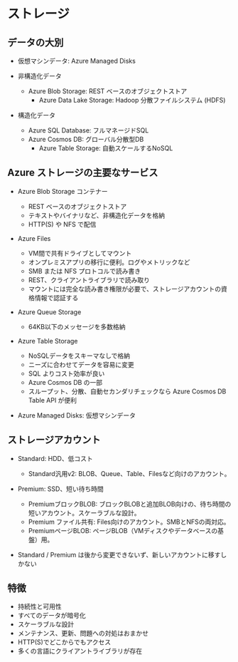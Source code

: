 # ストレージ

## データの大別

- 仮想マシンデータ: Azure Managed Disks

- 非構造化データ
  - Azure Blob Storage: REST ベースのオブジェクトストア
    - Azure Data Lake Storage: Hadoop 分散ファイルシステム (HDFS)

- 構造化データ
  - Azure SQL Database: フルマネージドSQL
  - Azure Cosmos DB: グローバル分散型DB
    - Azure Table Storage: 自動スケールするNoSQL

## Azure ストレージの主要なサービス

- Azure Blob Storage コンテナー
  - REST ベースのオブジェクトストア
  - テキストやバイナリなど、非構造化データを格納
  - HTTP(S) や NFS で配信

- Azure Files
  - VM間で共有ドライブとしてマウント
  - オンプレミスアプリの移行に便利。ログやメトリックなど
  - SMB または NFS プロトコルで読み書き
  - REST、クライアントライブラリで読み取り
  - マウントには完全な読み書き権限が必要で、ストレージアカウントの資格情報で認証する

- Azure Queue Storage
  - 64KB以下のメッセージを多数格納

- Azure Table Storage
  - NoSQLデータをスキーマなしで格納
  - ニーズに合わせてデータを容易に変更
  - SQL よりコスト効率が良い
  - Azure Cosmos DB の一部
  - スループット、分散、自動セカンダリチェックなら Azure Cosmos DB Table API が便利

- Azure Managed Disks: 仮想マシンデータ

## ストレージアカウント

- Standard: HDD、低コスト
  - Standard汎用v2: BLOB、Queue、Table、Filesなど向けのアカウント。

- Premium: SSD、短い待ち時間
  - PremiumブロックBLOB: ブロックBLOBと追加BLOB向けの、待ち時間の短いアカウント。スケーラブルな設計。
  - Premium ファイル共有: Files向けのアカウント。SMBとNFSの両対応。
  - PremiumページBLOB: ページBLOB（VMディスクやデータベースの基盤）用。

- Standard / Premium は後から変更できないず、新しいアカウントに移すしかない

## 特徴

- 持続性と可用性
- すべてのデータが暗号化
- スケーラブルな設計
- メンテナンス、更新、問題への対処はおまかせ
- HTTP(S)でどこからでもアクセス
- 多くの言語にクライアントライブラリが存在
